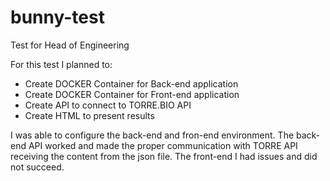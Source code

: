 # bunny-test
Test for Head of Engineering

For this test I planned to:

   - Create DOCKER Container for Back-end application
   - Create DOCKER Container for Front-end application
   - Create API to connect to TORRE.BIO API
   - Create HTML to present results
    
I was able to configure the back-end and fron-end environment.
The back-end API worked and made the proper communication with TORRE API receiving the content from the json file.
The front-end I had issues and did not succeed.